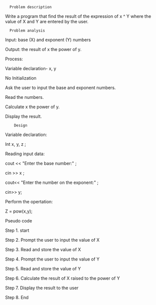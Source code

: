       Problem description   
 

Write a program that find the result of the expression of x ^ Y where the value of X and Y 
are entered by the user.  
   

      Problem analysis 

Input: base (X) and exponent (Y) numbers   

Output: the result of x the power of y.    
     

Process:  

 Variable declaration- x, y 

No Initialization  

Ask the user to input the base and exponent numbers. 

Read the numbers. 

Calculate x the power of y. 

Display the result. 

        Design 

Variable declaration:  

Int x, y, z ; 

Reading input data:  

cout << "Enter the base number:" ; 

cin >> x ; 

cout<< "Enter the number on the exponent:" ; 

cin>> y; 

 

Perform the opertation: 

Z = pow(x,y);          

   Pseudo code  

Step 1.  start 

Step 2.  Prompt the user to input the value of X 

Step 3. Read and store the value of X 

  

Step 4. Prompt the user to input the value of Y 

Step 5. Read and store the value of Y 

  

Step 6. Calculate the result of X raised to the power of Y 

Step 7. Display the result to the user 

Step 8. End 
